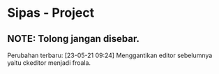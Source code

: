 # Sipas - Project
## NOTE: Tolong jangan disebar.
Perubahan terbaru:
[23-05-21 09:24] Menggantikan editor sebelumnya yaitu ckeditor menjadi froala.